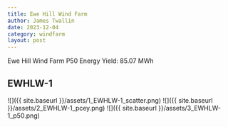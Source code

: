 ```yaml
---
title: Ewe Hill Wind Farm
author: James Twallin
date: 2023-12-04
category: windfarm
layout: post
---
```

Ewe Hill Wind Farm P50 Energy Yield: 85.07 MWh

EWHLW-1
-------------
![]({{ site.baseurl }}/assets/1_EWHLW-1_scatter.png)
![]({{ site.baseurl }}/assets/2_EWHLW-1_pcey.png)
![]({{ site.baseurl }}/assets/3_EWHLW-1_p50.png)

